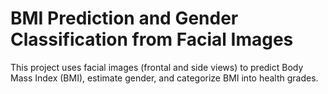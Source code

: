 # BMI Prediction and Gender Classification from Facial Images

This project uses facial images (frontal and side views) to predict Body Mass Index (BMI), estimate gender, and categorize BMI into health grades.

